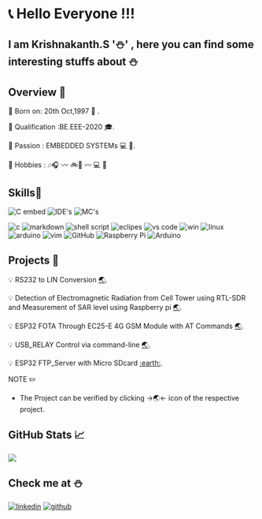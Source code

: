 # :telephone_receiver: Hello Everyone !!!
## I am Krishnakanth.S  ':snowman:' , here you can find some interesting stuffs about :snowman:

## Overview :school_satchel:


:beginner: Born on: 20th Oct,1997 :hatching_chick: .

:beginner: Qualification :BE.EEE-2020 :mortar_board:.

:beginner: Passion : EMBEDDED SYSTEMs :computer: :satellite:.

:beginner: Hobbies : :notes::headphones: :wavy_dash: :bike::checkered_flag: :wavy_dash: :computer: :satellite:

## Skills:brain:
![C embed](https://img.shields.io/badge/C-Embedded%20C-green) ![IDE's](https://img.shields.io/badge/IDE's-Eclipse--Keil--VS%20code-orange) ![MC's](https://img.shields.io/badge/Mc's-STM32--ATMEL%20AVR--Tiva%20C--Nordic%20nRF51--ESP32-blue)

![c](https://img.shields.io/badge/C-00599C?style=for-the-badge&logo=c&logoColor=white) ![markdown](https://img.shields.io/badge/Markdown-000000?style=for-the-badge&logo=markdown&logoColor=white) ![shell script](	https://img.shields.io/badge/Shell_Script-121011?style=for-the-badge&logo=gnu-bash&logoColor=white) ![eclipes](https://img.shields.io/badge/Eclipse-2C2255?style=for-the-badge&logo=eclipse&logoColor=white) ![vs code](https://img.shields.io/badge/Visual_Studio_Code-0078D4?style=for-the-badge&logo=visual%20studio%20code&logoColor=white) ![win](https://img.shields.io/badge/Windows-0078D6?style=for-the-badge&logo=windows&logoColor=white) ![linux](	https://img.shields.io/badge/Linux-FCC624?style=for-the-badge&logo=linux&logoColor=black) ![arduino](https://img.shields.io/badge/Arduino_IDE-00979D?style=for-the-badge&logo=arduino&logoColor=white) ![vim](https://img.shields.io/badge/VIM-%2311AB00.svg?&style=for-the-badge&logo=vim&logoColor=white) 
![GitHub](https://img.shields.io/badge/-GitHub-181717?style=flat-square&logo=github) ![Raspberry Pi](https://img.shields.io/badge/-Raspberry%20Pi-C51A4A?style=flat-square&logo=Raspberry-Pi)  ![Arduino](https://img.shields.io/badge/Arduino-black?style=flat-square&logo=arduino)

## Projects :microscope:

:bulb:  RS232 to LIN Conversion [:earth_asia:](https://github.com/skrishnakanth/RS232-LIN-conversion).

:bulb: Detection of Electromagnetic Radiation from Cell Tower using RTL-SDR and Measurement of SAR level using Raspberry pi [:earth_asia:](https://github.com/skrishnakanth/Detection-of-EMR-using-RTL-SDR).

:bulb: ESP32 FOTA Through EC25-E 4G GSM Module with AT Commands [:earth_asia:](https://github.com/skrishnakanth/ESP32_FOTA_via_EC25-module).

:bulb: USB_RELAY Control via command-line [:earth_asia:](https://github.com/skrishnakanth/USB_HID_Relay_cmdline).

:bulb: ESP32 FTP_Server with Micro SDcard [:earth:](https://github.com/skrishnakanth/ESP32_FTP_Server_with_SDcard).

NOTE :pencil2: 

* The Project can be verified by clicking  ->:earth_asia:<- icon of the respective project.

##   GitHub Stats &#x1f4c8;


<a href="https://github.com/skrishnakanth/skrishnakanth">
  <img align="center" src="https://github-readme-stats.vercel.app/api?username=skrishnakanth&show_icons=true&line_height=27&count_private=true&title_color=ffffff&text_color=c9cacc&icon_color=2bbc8a&bg_color=1d1f21"/>
</a>

## Check me at :snowman:
[![linkedin](https://img.shields.io/badge/LinkedIn-0077B5?style=for-the-badge&logo=linkedin&logoColor=white)](https://www.linkedin.com/in/krishnakanth-s/) [![github](https://img.shields.io/badge/GitHub-100000?style=for-the-badge&logo=github&logoColor=white)](https://github.com/skrishnakanth)
